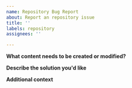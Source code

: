 ```yaml
---
name: Repository Bug Report
about: Report an repository issue
title: ''
labels: repository
assignees: ''

---
```


**What content needs to be created or modified?**
<!--A clear and concise description of what the problem is. Ex. There should be docs on how pub/sub works...-->

**Describe the solution you'd like**
<!--A clear and concise description of what you want to happen-->

**Additional context**
<!--Add any other context or screenshots about the feature request here-->